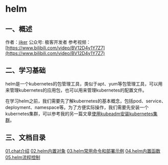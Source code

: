 # helm

## 一、概述

作者：[jiker](https://jiker.dev)
公众号: 极客开发者
参考视频： [https://www.bilibili.com/video/BV12D4y1Y7Z7](https://www.bilibili.com/video/BV12D4y1Y7Z7)

## 二、学习基础

helm是一个kubernetes的包管理工具，类似于apt、yum等包管理工具，可以用来管理kubernetes的应用包，也可以用来管理kubernetes的配置文件。

在学习helm之前，我们需要先了解kubernetes的基本概念，包括pod、service、deployment、namespace等。为了方便实际操作，我们需要先安装一个kubernetes集群，可以参考我的另一篇文章[使用kubeadm安装kubernetes集群](https://jiker.dev/posts/kubernetes_basic_build-on-virtual-machine.html)。

## 三、文档目录

[01.chat介绍](./docs/helm_declaration.md)
[02.helm内置对象](./docs/helm_inner_object.md)
[03.helm常用命令和部署示例](./docs/helm_genral_command_and_deployment.md)
[04.helm内置函数](./docs/helm_inner_function.md)
[05.helm流程控制](./docs/helm_process_control.md)
